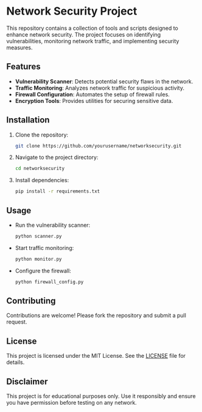 # Network Security Project

This repository contains a collection of tools and scripts designed to enhance network security. The project focuses on identifying vulnerabilities, monitoring network traffic, and implementing security measures.

## Features
- **Vulnerability Scanner**: Detects potential security flaws in the network.
- **Traffic Monitoring**: Analyzes network traffic for suspicious activity.
- **Firewall Configuration**: Automates the setup of firewall rules.
- **Encryption Tools**: Provides utilities for securing sensitive data.

## Installation
1. Clone the repository:
    ```bash
    git clone https://github.com/yourusername/networksecurity.git
    ```
2. Navigate to the project directory:
    ```bash
    cd networksecurity
    ```
3. Install dependencies:
    ```bash
    pip install -r requirements.txt
    ```

## Usage
- Run the vulnerability scanner:
  ```bash
  python scanner.py
  ```
- Start traffic monitoring:
  ```bash
  python monitor.py
  ```
- Configure the firewall:
  ```bash
  python firewall_config.py
  ```

## Contributing
Contributions are welcome! Please fork the repository and submit a pull request.

## License
This project is licensed under the MIT License. See the [LICENSE](LICENSE) file for details.

## Disclaimer
This project is for educational purposes only. Use it responsibly and ensure you have permission before testing on any network.
